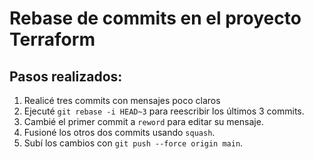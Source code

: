 # Rebase de commits en el proyecto Terraform

## Pasos realizados:
1. Realicé tres commits con mensajes poco claros
2. Ejecuté `git rebase -i HEAD~3` para reescribir los últimos 3 commits.
3. Cambié el primer commit a `reword` para editar su mensaje.
4. Fusioné los otros dos commits usando `squash`.
5. Subí los cambios con `git push --force origin main`.
